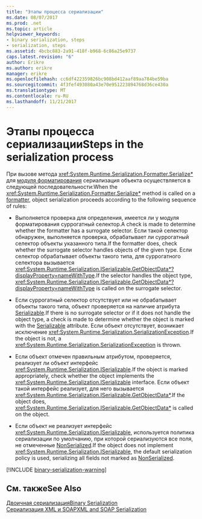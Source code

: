 ```yaml
---
title: "Этапы процесса сериализации"
ms.date: 08/07/2017
ms.prod: .net
ms.topic: article
helpviewer_keywords:
- binary serialization, steps
- serialization, steps
ms.assetid: 4bcbc883-2a91-418f-b968-6c86a25e9737
caps.latest.revision: "6"
author: Erikre
ms.author: erikre
manager: erikre
ms.openlocfilehash: cc6df422359826bc908bd412aaf89aa784be59ba
ms.sourcegitcommit: 4f3fef493080a43e70e951223894768d36ce430a
ms.translationtype: MT
ms.contentlocale: ru-RU
ms.lasthandoff: 11/21/2017
---
```

# <a name="steps-in-the-serialization-process"></a><span data-ttu-id="a1830-102">Этапы процесса сериализации</span><span class="sxs-lookup"><span data-stu-id="a1830-102">Steps in the serialization process</span></span>
<span data-ttu-id="a1830-103">При вызове метода <xref:System.Runtime.Serialization.Formatter.Serialize*> для [модуля форматирования](xref:System.Runtime.Serialization.Formatter) сериализация объекта осуществляется в следующей последовательности:</span><span class="sxs-lookup"><span data-stu-id="a1830-103">When the <xref:System.Runtime.Serialization.Formatter.Serialize*> method is called on a [formatter](xref:System.Runtime.Serialization.Formatter), object serialization proceeds according to the following sequence of rules:</span></span>

- <span data-ttu-id="a1830-104">Выполняется проверка для определения, имеется ли у модуля форматирования суррогатный селектор.</span><span class="sxs-lookup"><span data-stu-id="a1830-104">A check is made to determine whether the formatter has a surrogate selector.</span></span> <span data-ttu-id="a1830-105">Если такой селектор обнаружен, выполняется проверка, обрабатывает ли суррогатный селектор объекты указанного типа.</span><span class="sxs-lookup"><span data-stu-id="a1830-105">If the formatter does, check whether the surrogate selector handles objects of the given type.</span></span> <span data-ttu-id="a1830-106">Если селектор обрабатывает объекты такого типа, для суррогатного селектора вызывается <xref:System.Runtime.Serialization.ISerializable.GetObjectData*?displayProperty=nameWithType>.</span><span class="sxs-lookup"><span data-stu-id="a1830-106">If the selector handles the object type, <xref:System.Runtime.Serialization.ISerializable.GetObjectData*?displayProperty=nameWithType> is called on the surrogate selector.</span></span>

- <span data-ttu-id="a1830-107">Если суррогатный селектор отсутствует или не обрабатывает объекты такого типа, объект проверяется на наличие атрибута [Serializable](xref:System.SerializableAttribute).</span><span class="sxs-lookup"><span data-stu-id="a1830-107">If there is no surrogate selector or if it does not handle the object type, a check is made to determine whether the object is marked with the [Serializable](xref:System.SerializableAttribute) attribute.</span></span> <span data-ttu-id="a1830-108">Если объект отсутствует, возникает исключение <xref:System.Runtime.Serialization.SerializationException>.</span><span class="sxs-lookup"><span data-stu-id="a1830-108">If the object is not, a <xref:System.Runtime.Serialization.SerializationException> is thrown.</span></span>

- <span data-ttu-id="a1830-109">Если объект отмечен правильным атрибутом, проверяется, реализует ли объект интерфейс <xref:System.Runtime.Serialization.ISerializable>.</span><span class="sxs-lookup"><span data-stu-id="a1830-109">If the object is marked appropriately, check whether the object implements the <xref:System.Runtime.Serialization.ISerializable> interface.</span></span> <span data-ttu-id="a1830-110">Если объект такой интерфейс реализует, для него вызывается <xref:System.Runtime.Serialization.ISerializable.GetObjectData*>.</span><span class="sxs-lookup"><span data-stu-id="a1830-110">If the object does, <xref:System.Runtime.Serialization.ISerializable.GetObjectData*> is called on the object.</span></span>
  
- <span data-ttu-id="a1830-111">Если объект не реализует интерфейс <xref:System.Runtime.Serialization.ISerializable>, используется политика сериализации по умолчанию, при которой сериализуются все поля, не отмеченные [NonSerialized](xref:System.NonSerializedAttribute).</span><span class="sxs-lookup"><span data-stu-id="a1830-111">If the object does not implement <xref:System.Runtime.Serialization.ISerializable>, the default serialization policy is used, serializing all fields not marked as [NonSerialized](xref:System.NonSerializedAttribute).</span></span>

[!INCLUDE [binary-serialization-warning](../../../includes/binary-serialization-warning.md)]
  
## <a name="see-also"></a><span data-ttu-id="a1830-112">См. также</span><span class="sxs-lookup"><span data-stu-id="a1830-112">See Also</span></span>  
 [<span data-ttu-id="a1830-113">Двоичная сериализация</span><span class="sxs-lookup"><span data-stu-id="a1830-113">Binary Serialization</span></span>](binary-serialization.md)  
 [<span data-ttu-id="a1830-114">Сериализация XML и SOAP</span><span class="sxs-lookup"><span data-stu-id="a1830-114">XML and SOAP Serialization</span></span>](xml-and-soap-serialization.md)